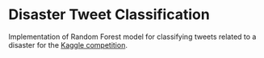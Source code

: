 # Disaster Tweet Classification
Implementation of Random Forest model for classifying tweets related to a disaster for the [Kaggle competition](https://www.kaggle.com/c/nlp-getting-started/overview).

